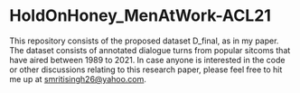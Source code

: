 # HoldOnHoney_MenAtWork-ACL21

This repository consists of the proposed dataset D_final, as in my paper. The dataset consists of annotated dialogue turns from popular sitcoms that have aired between 1989 to 2021.
In case anyone is interested in the code or other discussions relating to this research paper, please feel free to hit me up at smritisingh26@yahoo.com. 
